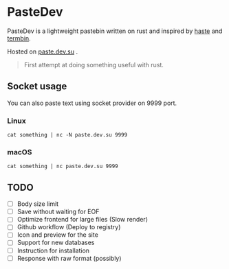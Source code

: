 # PasteDev

PasteDev is a lightweight pastebin written on rust and inspired by [haste](https://github.com/toptal/haste-server) and [termbin](https://github.com/solusipse/fiche).

Hosted on [paste.dev.su](https://paste.dev.su) .

> First attempt at doing something useful with rust.

## Socket usage 

You can also paste text using socket provider on 9999 port.

### Linux 

```
cat something | nc -N paste.dev.su 9999
```

### macOS

```
cat something | nc paste.dev.su 9999
```

## TODO 

- [ ] Body size limit
- [ ] Save without waiting for EOF
- [ ] Optimize frontend for large files (Slow render)
- [ ] Github workflow (Deploy to registry)
- [ ] Icon and preview for the site 
- [ ] Support for new databases
- [ ] Instruction for installation
- [ ] Response with raw format (possibly)
